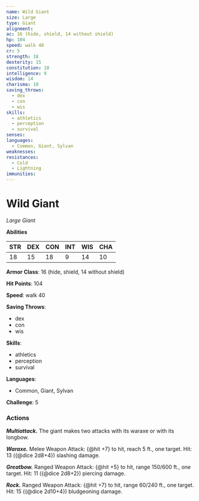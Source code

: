 ```yaml
---
name: Wild Giant
size: Large
type: Giant
alignment: 
ac: 16 (hide, shield, 14 without shield)
hp: 104
speed: walk 40
cr: 5
strength: 18
dexterity: 15
constitution: 18
intelligence: 9
wisdom: 14
charisma: 10
saving_throws:
  - dex
  - con
  - wis
skills:
  - athletics
  - perception
  - survival
senses: 
languages:
  - Common, Giant, Sylvan
weaknesses:
resistances:
  - Cold
  - Lightning
immunities:
---
```


# Wild Giant

*Large Giant*

**Abilities**

| STR | DEX | CON | INT | WIS | CHA |
| --- | --- | --- | --- | --- | --- |
| 18 | 15 | 18 | 9 | 14 | 10 |

**Armor Class**: 16 (hide, shield, 14 without shield)

**Hit Points**: 104

**Speed**: walk 40

**Saving Throws**:
  - dex
  - con
  - wis

**Skills**:
  - athletics
  - perception
  - survival

**Languages**:
  - Common, Giant, Sylvan

**Challenge**: 5

### Actions
***Multiattack.*** The giant makes two attacks with its waraxe or with its longbow.

***Waraxe.*** Melee Weapon Attack: {@hit +7} to hit, reach 5 ft., one target. Hit: 13 ({@dice 2d8+4}) slashing damage.

***Greatbow.*** Ranged Weapon Attack: {@hit +5} to hit, range 150/600 ft., one target. Hit: 11 ({@dice 2d8+2}) piercing damage.

***Rock.*** Ranged Weapon Attack: {@hit +7} to hit, range 60/240 ft., one target. Hit: 15 ({@dice 2d10+4}) bludgeoning damage.

